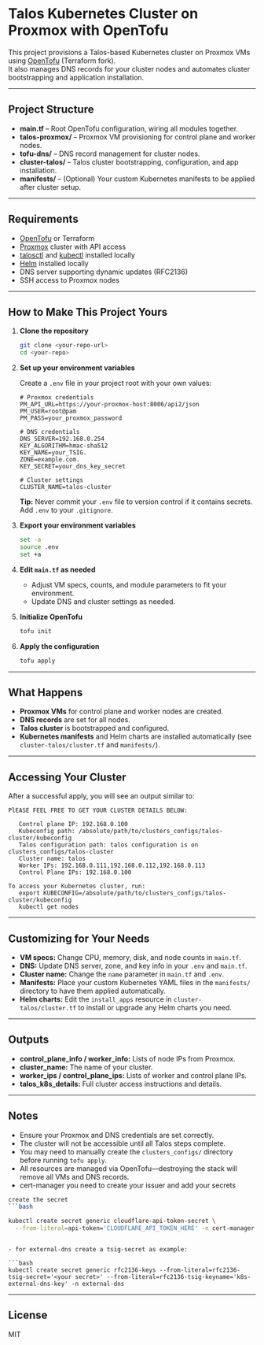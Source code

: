 # Talos Kubernetes Cluster on Proxmox with OpenTofu

This project provisions a Talos-based Kubernetes cluster on Proxmox VMs using [OpenTofu](https://opentofu.org/) (Terraform fork).  
It also manages DNS records for your cluster nodes and automates cluster bootstrapping and application installation.

---

## Project Structure

- **main.tf** – Root OpenTofu configuration, wiring all modules together.
- **talos-proxmox/** – Proxmox VM provisioning for control plane and worker nodes.
- **tofu-dns/** – DNS record management for cluster nodes.
- **cluster-talos/** – Talos cluster bootstrapping, configuration, and app installation.
- **manifests/** – (Optional) Your custom Kubernetes manifests to be applied after cluster setup.

---

## Requirements

- [OpenTofu](https://opentofu.org/) or Terraform
- [Proxmox](https://www.proxmox.com/) cluster with API access
- [talosctl](https://www.talos.dev/docs/latest/introduction/what-is-talos/) and [kubectl](https://kubernetes.io/docs/tasks/tools/) installed locally
- [Helm](https://helm.sh/) installed locally
- DNS server supporting dynamic updates (RFC2136)
- SSH access to Proxmox nodes

---

## How to Make This Project Yours

1. **Clone the repository**

   ```sh
   git clone <your-repo-url>
   cd <your-repo>
   ```

2. **Set up your environment variables**

   Create a `.env` file in your project root with your own values:

   ```env
   # Proxmox credentials
   PM_API_URL=https://your-proxmox-host:8006/api2/json
   PM_USER=root@pam
   PM_PASS=your_proxmox_password

   # DNS credentials
   DNS_SERVER=192.168.0.254
   KEY_ALGORITHM=hmac-sha512
   KEY_NAME=your_TSIG. 
   ZONE=example.com.
   KEY_SECRET=your_dns_key_secret

   # Cluster settings
   CLUSTER_NAME=talos-cluster
   ```

   **Tip:** Never commit your `.env` file to version control if it contains secrets. Add `.env` to your `.gitignore`.

3. **Export your environment variables**

   ```sh
   set -a
   source .env
   set +a
   ```

4. **Edit `main.tf` as needed**

   - Adjust VM specs, counts, and module parameters to fit your environment.
   - Update DNS and cluster settings as needed.

5. **Initialize OpenTofu**

   ```sh
   tofu init
   ```

6. **Apply the configuration**

   ```sh
   tofu apply
   ```

---

## What Happens

- **Proxmox VMs** for control plane and worker nodes are created.
- **DNS records** are set for all nodes.
- **Talos cluster** is bootstrapped and configured.
- **Kubernetes manifests** and Helm charts are installed automatically (see `cluster-talos/cluster.tf` and `manifests/`).

---

## Accessing Your Cluster

After a successful apply, you will see an output similar to:

```
PlEASE FEEL FREE TO GET YOUR CLUSTER DETAILS BELOW:

   Control plane IP: 192.168.0.100
   Kubeconfig path: /absolute/path/to/clusters_configs/talos-cluster/kubeconfig
   Talos configuration path: talos configuration is on clusters_configs/talos-cluster
   Cluster name: talos
   Worker IPs: 192.168.0.111,192.168.0.112,192.168.0.113
   Control Plane IPs: 192.168.0.100

To access your Kubernetes cluster, run:
   export KUBECONFIG=/absolute/path/to/clusters_configs/talos-cluster/kubeconfig
   kubectl get nodes
```

---

## Customizing for Your Needs

- **VM specs:** Change CPU, memory, disk, and node counts in `main.tf`.
- **DNS:** Update DNS server, zone, and key info in your `.env` and `main.tf`.
- **Cluster name:** Change the `name` parameter in `main.tf` and `.env`.
- **Manifests:** Place your custom Kubernetes YAML files in the `manifests/` directory to have them applied automatically.
- **Helm charts:** Edit the `install_apps` resource in `cluster-talos/cluster.tf` to install or upgrade any Helm charts you need.

---

## Outputs

- **control_plane_info / worker_info:** Lists of node IPs from Proxmox.
- **cluster_name:** The name of your cluster.
- **worker_ips / control_plane_ips:** Lists of worker and control plane IPs.
- **talos_k8s_details:** Full cluster access instructions and details.

---

## Notes

- Ensure your Proxmox and DNS credentials are set correctly.
- The cluster will not be accessible until all Talos steps complete.
- You may need to manually create the `clusters_configs/` directory before running `tofu apply`.
- All resources are managed via OpenTofu—destroying the stack will remove all VMs and DNS records.
- cert-manager you need to create your issuer and add your secrets 

```bash
create the secret
```bash

kubectl create secret generic cloudflare-api-token-secret \
  --from-literal=api-token='CLOUDFLARE_API_TOKEN_HERE' -n cert-manager
``` 
```

- for external-dns create a tsig-secret as example:

```bash
kubectl create secret generic rfc2136-keys --from-literal=rfc2136-tsig-secret='<your secret>' --from-literal=rfc2136-tsig-keyname='k8s-external-dns-key' -n external-dns
```
---

## License

MIT